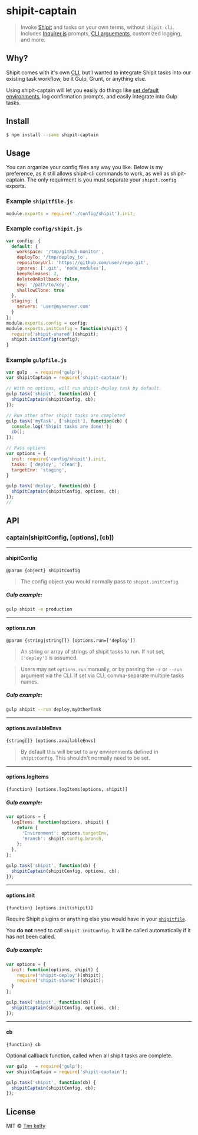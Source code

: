 # shipit-captain 
> Invoke [Shipit](https://github.com/shipitjs/shipit) and tasks on your own terms, without `shipit-cli`. Includes [Inquirer.js](https://github.com/SBoudrias/Inquirer.js) prompts, [CLI arguements](https://github.com/bcoe/yargs), customized logging, and more.

## Why?
Shipit comes with it's own [CLI](https://github.com/shipitjs/shipit#launch-command), but I wanted to integrate Shipit tasks into our existing task workflow, be it Gulp, Grunt, or anything else.

Using shipit-captain will let you easily do things like [set default environments](https://github.com/shipitjs/shipit/issues/38), log confirmation prompts, and easily integrate into Gulp tasks.

## Install

```sh
$ npm install --save shipit-captain
```

## Usage

You can organize your config files any way you like. Below is my preference, as it still allows shipit-cli commands to work, as well as shipit-captain. The only requirment is you must separate your `shipit.config` exports.

### Example `shipitfile.js`
```js
module.exports = require('./config/shipit').init;
```

### Example `config/shipit.js`

```js
var config: {
  default: {
    workspace: '/tmp/github-monitor',
    deployTo: '/tmp/deploy_to',
    repositoryUrl: 'https://github.com/user/repo.git',
    ignores: ['.git', 'node_modules'],
    keepReleases: 2,
    deleteOnRollback: false,
    key: '/path/to/key',
    shallowClone: true
  },
  staging: {
    servers: 'user@myserver.com'
  }
};
module.exports.config = config;
module.exports.initConfig = function(shipit) {
  require('shipit-shared')(shipit);
  shipit.initConfig(config);
}
```

### Example `gulpfile.js`
```js
var gulp   = require('gulp');
var shipitCaptain = require('shipit-captain');

// With no options, will run shipit-deploy task by default.
gulp.task('shipit', function(cb) {
  shipitCaptain(shipitConfig, cb);
});

// Run other after shipit tasks are completed 
gulp.task('myTask', ['shipit'], function(cb) {
  console.log('Shipit tasks are done!');
  cb();
});

// Pass options 
var options = {
  init: require('config/shipit').init,
  tasks: ['deploy', 'clean'],
  targetEnv: 'staging',
}

gulp.task('deploy', function(cb) {
  shipitCaptain(shipitConfig, options, cb);
});
// 

```

## API

### captain(shipitConfig, [options], [cb])

------

#### shipitConfig

`@param {object} shipitConfig`

> The config object you would normally pass to `shipit.initConfig`.

##### Gulp example:

```bash
gulp shipit -e production
```

------

#### options.run

`@param {string|string[]} [options.run=['deploy']]`

> An string or array of strings of shipit tasks to run. If not set, `['deploy']` is assumed.

> Users may set `options.run` manually, or by passing the `-r` or `--run` argument via the CLI. If set via CLI, comma-separate multiple tasks names.

##### Gulp example:

```bash
gulp shipit --run deploy,myOtherTask
```

------

#### options.availableEnvs

`{string[]} [options.availableEnvs]`
 
> By default this will be set to any environments defined in `shipitConfig`. This shouldn't normally need to be set.

------

#### options.logItems

`{function} [options.logItems(options, shipit)]`

##### Gulp example:

```js
var options = {
  logItems: function(options, shipit) {
    return {
      'Environment': options.targetEnv,
      'Branch': shipit.config.branch,
    };
  },
};

gulp.task('shipit', function(cb) {
  shipitCaptain(shipitConfig, options, cb);
});

```

------

#### options.init

`{function} [options.init(shipit)]`

Require Shipit plugins or anything else you would have in your [`shipitfile`](https://github.com/shipitjs/shipit#example-shipitfilejs).

You **do not** need to call `shipit.initConfig`. It will be called automatically if it has not been called.

##### Gulp example:

```js
var options = {
  init: function(options, shipit) {
    require('shipit-deploy')(shipit);
    require('shipit-shared')(shipit);
  }
};

gulp.task('shipit', function(cb) {
  shipitCaptain(shipitConfig, options, cb);
});
```

------

#### cb

`{function} cb`

Optional callback function, called when all shipit tasks are complete.

```js
var gulp   = require('gulp');
var shipitCaptain = require('shipit-captain');

gulp.task('shipit', function(cb) {
  shipitCaptain(shipitConfig, cb);
});
```

## License

MIT © [Tim kelty](http://fusionary.com)
